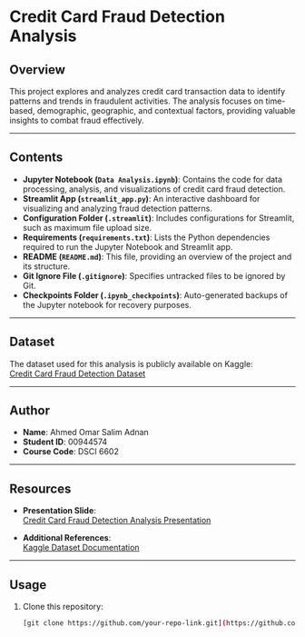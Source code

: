 # Credit Card Fraud Detection Analysis

## Overview
This project explores and analyzes credit card transaction data to identify patterns and trends in fraudulent activities. The analysis focuses on time-based, demographic, geographic, and contextual factors, providing valuable insights to combat fraud effectively.

---

## Contents
- **Jupyter Notebook (`Data Analysis.ipynb`)**: Contains the code for data processing, analysis, and visualizations of credit card fraud detection.
- **Streamlit App (`streamlit_app.py`)**: An interactive dashboard for visualizing and analyzing fraud detection patterns.
- **Configuration Folder (`.streamlit`)**: Includes configurations for Streamlit, such as maximum file upload size.
- **Requirements (`requirements.txt`)**: Lists the Python dependencies required to run the Jupyter Notebook and Streamlit app.
- **README (`README.md`)**: This file, providing an overview of the project and its structure.
- **Git Ignore File (`.gitignore`)**: Specifies untracked files to be ignored by Git.
- **Checkpoints Folder (`.ipynb_checkpoints`)**: Auto-generated backups of the Jupyter notebook for recovery purposes.

---

## Dataset
The dataset used for this analysis is publicly available on Kaggle:  
[Credit Card Fraud Detection Dataset](https://www.kaggle.com/datasets/kartik2112/fraud-detection)

---

## Author
- **Name**: Ahmed Omar Salim Adnan  
- **Student ID**: 00944574  
- **Course Code**: DSCI 6602  

---

## Resources
- **Presentation Slide**:  
  [Credit Card Fraud Detection Analysis Presentation](https://docs.google.com/presentation/d/1sm_ijVbdUXZ6R4UFqpp1J0cU7pSimd2NxQu1CpcAZqs/edit?usp=sharing)

- **Additional References**:  
  [Kaggle Dataset Documentation](https://www.kaggle.com/datasets/kartik2112/fraud-detection)

---

## Usage
1. Clone this repository:
   ```bash
   [git clone https://github.com/your-repo-link.git](https://github.com/RionelxSlovesky/Credit-Card-Transactions-Fraud-Detection.git)
